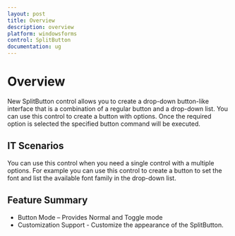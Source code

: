 ```yaml
---
layout: post
title: Overview
description: overview
platform: windowsforms
control: SplitButton 
documentation: ug
---
```


# Overview

New SplitButton control allows you to create a drop-down button-like interface that is a combination of a regular button and a drop-down list. You can use this control to create a button with options. Once the required option is selected the specified button command will be executed. 

## IT Scenarios

You can use this control when you need a single control with a multiple options. For example you can use this control to create a button to set the font and list the available font family in the drop-down list. 

## Feature Summary

* Button Mode – Provides Normal and Toggle mode
* Customization Support -  Customize the appearance of the SplitButton.
